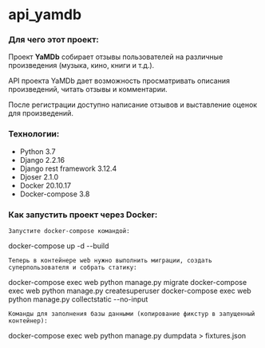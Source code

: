 # api_yamdb


### Для чего этот проект:
Проект **YaMDb** собирает отзывы пользователей на различные произведения (музыка, кино, книги и т.д.).

API проекта YaMDb дает возможность просматривать описания произведений, читать отзывы и комментарии.

После регистрации доступно написание отзывов и выставление оценок для произведений. 
### Технологии:
- Python 3.7
- Django 2.2.16
- Django rest framework 3.12.4
- Djoser 2.1.0
- Docker 20.10.17
- Docker-compose 3.8

### Как запустить проект через Docker:
```
Запустите docker-compose командой:
```
docker-compose up -d --build
```
Теперь в контейнере web нужно выполнить миграции, создать суперпользователя и собрать статику:
```
docker-compose exec web python manage.py migrate
docker-compose exec web python manage.py createsuperuser
docker-compose exec web python manage.py collectstatic --no-input 
```
Команды для заполнения базы данными (копирование фикстур в запущенный контейнер):
```
docker-compose exec web python manage.py dumpdata > fixtures.json 
```
